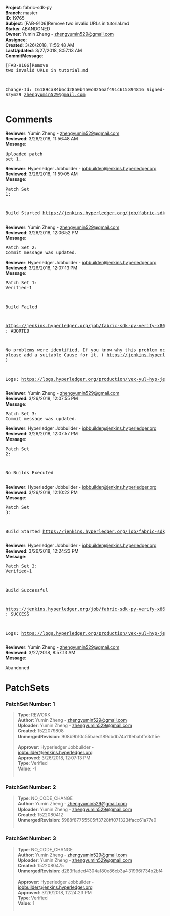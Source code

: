 <strong>Project</strong>: fabric-sdk-py<br><strong>Branch</strong>: master<br><strong>ID</strong>: 19765<br><strong>Subject</strong>: [FAB-9106]Remove two invalid URLs in tutorial.md<br><strong>Status</strong>: ABANDONED<br><strong>Owner</strong>: Yumin Zheng - zhengyumin529@gmail.com<br><strong>Assignee</strong>:<br><strong>Created</strong>: 3/26/2018, 11:56:48 AM<br><strong>LastUpdated</strong>: 3/27/2018, 8:57:13 AM<br><strong>CommitMessage</strong>:<br><pre>[FAB-9106]Remove two invalid URLs in tutorial.md


Change-Id: I6189ca84b6cd2850b450c0256af491c615894816
Signed-off-by: Szym29 <zhengyumin529@gmail.com>
</pre><h1>Comments</h1><strong>Reviewer</strong>: Yumin Zheng - zhengyumin529@gmail.com<br><strong>Reviewed</strong>: 3/26/2018, 11:56:48 AM<br><strong>Message</strong>: <pre>Uploaded patch set 1.</pre><strong>Reviewer</strong>: Hyperledger Jobbuilder - jobbuilder@jenkins.hyperledger.org<br><strong>Reviewed</strong>: 3/26/2018, 11:59:05 AM<br><strong>Message</strong>: <pre>Patch Set 1:

Build Started https://jenkins.hyperledger.org/job/fabric-sdk-py-verify-x86_64/400/</pre><strong>Reviewer</strong>: Yumin Zheng - zhengyumin529@gmail.com<br><strong>Reviewed</strong>: 3/26/2018, 12:06:52 PM<br><strong>Message</strong>: <pre>Patch Set 2: Commit message was updated.</pre><strong>Reviewer</strong>: Hyperledger Jobbuilder - jobbuilder@jenkins.hyperledger.org<br><strong>Reviewed</strong>: 3/26/2018, 12:07:13 PM<br><strong>Message</strong>: <pre>Patch Set 1: Verified-1

Build Failed 

https://jenkins.hyperledger.org/job/fabric-sdk-py-verify-x86_64/400/ : ABORTED

No problems were identified. If you know why this problem occurred, please add a suitable Cause for it. ( https://jenkins.hyperledger.org/job/fabric-sdk-py-verify-x86_64/400/ )

Logs: https://logs.hyperledger.org/production/vex-yul-hyp-jenkins-3/fabric-sdk-py-verify-x86_64/400</pre><strong>Reviewer</strong>: Yumin Zheng - zhengyumin529@gmail.com<br><strong>Reviewed</strong>: 3/26/2018, 12:07:55 PM<br><strong>Message</strong>: <pre>Patch Set 3: Commit message was updated.</pre><strong>Reviewer</strong>: Hyperledger Jobbuilder - jobbuilder@jenkins.hyperledger.org<br><strong>Reviewed</strong>: 3/26/2018, 12:07:57 PM<br><strong>Message</strong>: <pre>Patch Set 2:

No Builds Executed</pre><strong>Reviewer</strong>: Hyperledger Jobbuilder - jobbuilder@jenkins.hyperledger.org<br><strong>Reviewed</strong>: 3/26/2018, 12:10:22 PM<br><strong>Message</strong>: <pre>Patch Set 3:

Build Started https://jenkins.hyperledger.org/job/fabric-sdk-py-verify-x86_64/403/</pre><strong>Reviewer</strong>: Hyperledger Jobbuilder - jobbuilder@jenkins.hyperledger.org<br><strong>Reviewed</strong>: 3/26/2018, 12:24:23 PM<br><strong>Message</strong>: <pre>Patch Set 3: Verified+1

Build Successful 

https://jenkins.hyperledger.org/job/fabric-sdk-py-verify-x86_64/403/ : SUCCESS

Logs: https://logs.hyperledger.org/production/vex-yul-hyp-jenkins-3/fabric-sdk-py-verify-x86_64/403</pre><strong>Reviewer</strong>: Yumin Zheng - zhengyumin529@gmail.com<br><strong>Reviewed</strong>: 3/27/2018, 8:57:13 AM<br><strong>Message</strong>: <pre>Abandoned</pre><h1>PatchSets</h1><h3>PatchSet Number: 1</h3><blockquote><strong>Type</strong>: REWORK<br><strong>Author</strong>: Yumin Zheng - zhengyumin529@gmail.com<br><strong>Uploader</strong>: Yumin Zheng - zhengyumin529@gmail.com<br><strong>Created</strong>: 1522079808<br><strong>UnmergedRevision</strong>: 908b9b10c55baed189dbdb74a11febabffe3d15e<br><br><strong>Approver</strong>: Hyperledger Jobbuilder - jobbuilder@jenkins.hyperledger.org<br><strong>Approved</strong>: 3/26/2018, 12:07:13 PM<br><strong>Type</strong>: Verified<br><strong>Value</strong>: -1<br><br></blockquote><h3>PatchSet Number: 2</h3><blockquote><strong>Type</strong>: NO_CODE_CHANGE<br><strong>Author</strong>: Yumin Zheng - zhengyumin529@gmail.com<br><strong>Uploader</strong>: Yumin Zheng - zhengyumin529@gmail.com<br><strong>Created</strong>: 1522080412<br><strong>UnmergedRevision</strong>: 5988f87755505ff3728fff071323ffacc61a77e0<br><br></blockquote><h3>PatchSet Number: 3</h3><blockquote><strong>Type</strong>: NO_CODE_CHANGE<br><strong>Author</strong>: Yumin Zheng - zhengyumin529@gmail.com<br><strong>Uploader</strong>: Yumin Zheng - zhengyumin529@gmail.com<br><strong>Created</strong>: 1522080475<br><strong>UnmergedRevision</strong>: d283ffaded4304af80e86cb3a431996f734b2bf4<br><br><strong>Approver</strong>: Hyperledger Jobbuilder - jobbuilder@jenkins.hyperledger.org<br><strong>Approved</strong>: 3/26/2018, 12:24:23 PM<br><strong>Type</strong>: Verified<br><strong>Value</strong>: 1<br><br></blockquote>